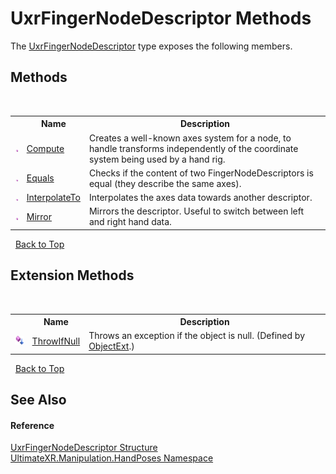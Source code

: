 # UxrFingerNodeDescriptor Methods
 

The <a href="T_UltimateXR_Manipulation_HandPoses_UxrFingerNodeDescriptor">UxrFingerNodeDescriptor</a> type exposes the following members.


## Methods
&nbsp;<table><tr><th></th><th>Name</th><th>Description</th></tr><tr><td>![Public method](media/pubmethod.gif "Public method")</td><td><a href="M_UltimateXR_Manipulation_HandPoses_UxrFingerNodeDescriptor_Compute">Compute</a></td><td>
Creates a well-known axes system for a node, to handle transforms independently of the coordinate system being used by a hand rig.</td></tr><tr><td>![Public method](media/pubmethod.gif "Public method")</td><td><a href="M_UltimateXR_Manipulation_HandPoses_UxrFingerNodeDescriptor_Equals">Equals</a></td><td>
Checks if the content of two FingerNodeDescriptors is equal (they describe the same axes).</td></tr><tr><td>![Public method](media/pubmethod.gif "Public method")</td><td><a href="M_UltimateXR_Manipulation_HandPoses_UxrFingerNodeDescriptor_InterpolateTo">InterpolateTo</a></td><td>
Interpolates the axes data towards another descriptor.</td></tr><tr><td>![Public method](media/pubmethod.gif "Public method")</td><td><a href="M_UltimateXR_Manipulation_HandPoses_UxrFingerNodeDescriptor_Mirror">Mirror</a></td><td>
Mirrors the descriptor. Useful to switch between left and right hand data.</td></tr></table>&nbsp;
<a href="#uxrfingernodedescriptor-methods">Back to Top</a>

## Extension Methods
&nbsp;<table><tr><th></th><th>Name</th><th>Description</th></tr><tr><td>![Public Extension Method](media/pubextension.gif "Public Extension Method")</td><td><a href="M_UltimateXR_Extensions_System_ObjectExt_ThrowIfNull">ThrowIfNull</a></td><td>
Throws an exception if the object is null.
 (Defined by <a href="T_UltimateXR_Extensions_System_ObjectExt">ObjectExt</a>.)</td></tr></table>&nbsp;
<a href="#uxrfingernodedescriptor-methods">Back to Top</a>

## See Also


#### Reference
<a href="T_UltimateXR_Manipulation_HandPoses_UxrFingerNodeDescriptor">UxrFingerNodeDescriptor Structure</a><br /><a href="N_UltimateXR_Manipulation_HandPoses">UltimateXR.Manipulation.HandPoses Namespace</a><br />